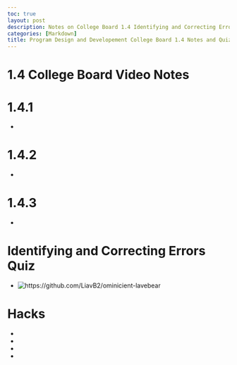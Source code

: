 ```yaml
---
toc: true
layout: post
description: Notes on College Board 1.4 Identifying and Correcting Errors and quiz.
categories: [Markdown]
title: Program Design and Developement College Board 1.4 Notes and Quiz
---
```


# 1.4 College Board Video Notes

# 1.4.1
- 

# 1.4.2
- 

# 1.4.3
- 


# Identifying and Correcting Errors Quiz
- ![]({{site.baseurl}}/images/workingcurlcommand.png "https://github.com/LiavB2/ominicient-lavebear")

# Hacks 
- 
- 
- 
- 
